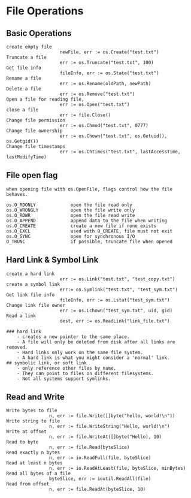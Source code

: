 # File Operations

## Basic Operations

    create empty file
                        newFile, err := os.Create("test.txt")
    Truncate a file
                        err := os.Truncate("test.txt", 100)
    Get file info
                        fileInfo, err := os.State("test.txt")
    Rename a file
                        err := os.Rename(oldPath, newPath)
    Delete a file
                        err := os.Remove("test.txt")
    Open a file for reading file,
                        err := os.Open("test.txt")
    close a file
                        err := file.Close()
    Change file permission
                        err := os.Chmod("test.txt", 0777)
    Change file ownership
                        err := os.Chown("test.txt", os.Getuid(), os.Getgid())
    Change file timestamps
                        err := os.Chtimes("test.txt", lastAccessTime, lastModifyTime)

## File open flag

    when opening file with os.OpenFile, flags control how the file behaves.

    os.O_RDONLY             open the file read only
    os.O_WRONGLY            open the file write only
    os.O_RDWR               open the file read write
    os.O_APPEND             append data to the file when writing
    os.O_CREATE             create a new file if none exists
    os.O_EXCL               used with O_CREATE, file must not exit
    os.O_SYNC               open for synchronous I/O
    O_TRUNC                 if possible, truncate file when opened

## Hard Link & Symbol Link

    create a hard link
                        err := os.Link("test.txt", "test_copy.txt")
    create a symbol link
                        err:= os.Symlink("test.txt", "test_sym.txt")
    Get link file info
                        fileInfo, err := os.Lstat("test_sym.txt")
    Change link file owner
                        err := os.Lchown("test_sym.txt", uid, gid)
    Read a link
                        dest, err := os.ReadLink("link_file.txt")

    ### hard link
        - creates a new pointer to the same place.
        - A file will only be deleted from disk after all links are removed.
        - Hard links only work on the same file system.
        - A hard link is what you might consider a 'normal' link.
    ## symbolic link, or soft link
        - only reference other files by name.
        - They can point to files on different filesystems.
        - Not all systems support symlinks.

## Read and Write

    Write bytes to file
                    n, err := file.Write([]byte("hello, world!\n"))
    Write string to file
                    n, err := file.WriteString("Hello, world!\n")
    Write at offset
                    n, err := file.WriteAt([]byte("Hello), 10)
    Read to byte
                    n, err := file.Read(byteSlice)
    Read exactly n bytes
                    n, err := io.ReadFull(file, byteSlice)
    Read at least n bytes
                    n, err := io.ReadAtLeast(file, byteSlice, minBytes)
    Read all bytes of a file
                    byteSlice, err := ioutil.ReadAll(file)
    Read from offset
                    n, err := file.ReadAt(byteSlice, 10)
